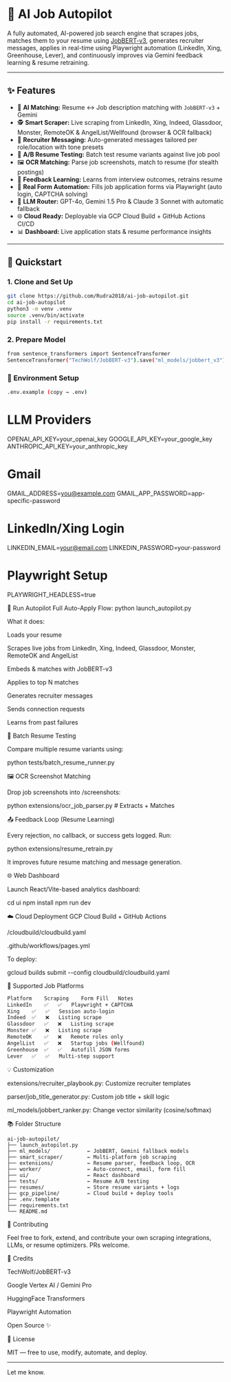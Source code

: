 # 🤖 AI Job Autopilot

A fully automated, AI-powered job search engine that scrapes jobs, matches them to your resume using [JobBERT-v3](https://huggingface.co/TechWolf/JobBERT-v3), generates recruiter messages, applies in real-time using Playwright automation (LinkedIn, Xing, Greenhouse, Lever), and continuously improves via Gemini feedback learning & resume retraining.

---

## ✨ Features

- 🧠 **AI Matching:** Resume ↔ Job description matching with `JobBERT-v3` + Gemini
- 🕵️ **Smart Scraper:** Live scraping from LinkedIn, Xing, Indeed, Glassdoor, Monster, RemoteOK & AngelList/Wellfound (browser & OCR fallback)
- 💌 **Recruiter Messaging:** Auto-generated messages tailored per role/location with tone presets
- 🧪 **A/B Resume Testing:** Batch test resume variants against live job pool
- 🖼️ **OCR Matching:** Parse job screenshots, match to resume (for stealth postings)
- 🔁 **Feedback Learning:** Learns from interview outcomes, retrains resume
- 🔐 **Real Form Automation:** Fills job application forms via Playwright (auto login, CAPTCHA solving)
- 🤖 **LLM Router:** GPT-4o, Gemini 1.5 Pro & Claude 3 Sonnet with automatic fallback
- 🌐 **Cloud Ready:** Deployable via GCP Cloud Build + GitHub Actions CI/CD
- 📊 **Dashboard:** Live application stats & resume performance insights

---

## 🚀 Quickstart

### 1. Clone and Set Up
```bash
git clone https://github.com/Rudra2018/ai-job-autopilot.git
cd ai-job-autopilot
python3 -m venv .venv
source .venv/bin/activate
pip install -r requirements.txt
```
### 2. Prepare Model
```bash
from sentence_transformers import SentenceTransformer
SentenceTransformer("TechWolf/JobBERT-v3").save("ml_models/jobbert_v3")
```

### 🔧 Environment Setup
```bash
.env.example (copy → .env)
```
# LLM Providers
OPENAI_API_KEY=your_openai_key
GOOGLE_API_KEY=your_google_key
ANTHROPIC_API_KEY=your_anthropic_key

# Gmail
GMAIL_ADDRESS=you@example.com
GMAIL_APP_PASSWORD=app-specific-password

# LinkedIn/Xing Login
LINKEDIN_EMAIL=your@email.com
LINKEDIN_PASSWORD=your-password

# Playwright Setup
PLAYWRIGHT_HEADLESS=true

🤖 Run Autopilot
Full Auto-Apply Flow:
python launch_autopilot.py


What it does:

Loads your resume

Scrapes live jobs from LinkedIn, Xing, Indeed, Glassdoor, Monster, RemoteOK and AngelList

Embeds & matches with JobBERT-v3

Applies to top N matches

Generates recruiter messages

Sends connection requests

Learns from past failures

🧪 Batch Resume Testing

Compare multiple resume variants using:

python tests/batch_resume_runner.py

🖼️ OCR Screenshot Matching

Drop job screenshots into /screenshots:

python extensions/ocr_job_parser.py  # Extracts + Matches

📤 Feedback Loop (Resume Learning)

Every rejection, no callback, or success gets logged. Run:

python extensions/resume_retrain.py


It improves future resume matching and message generation.

🌐 Web Dashboard

Launch React/Vite-based analytics dashboard:

cd ui
npm install
npm run dev

☁️ Cloud Deployment
GCP Cloud Build + GitHub Actions

/cloudbuild/cloudbuild.yaml

.github/workflows/pages.yml

To deploy:

gcloud builds submit --config cloudbuild/cloudbuild.yaml

🔐 Supported Job Platforms
```bash
Platform	Scraping	Form Fill	Notes
LinkedIn	✅	✅	Playwright + CAPTCHA
Xing	✅	✅	Session auto-login
Indeed	✅	❌	Listing scrape
Glassdoor	✅	❌	Listing scrape
Monster	✅	❌	Listing scrape
RemoteOK	✅	❌	Remote roles only
AngelList	✅	❌	Startup jobs (Wellfound)
Greenhouse	✅	✅	Autofill JSON forms
Lever	✅	✅	Multi-step support
```

💡 Customization

extensions/recruiter_playbook.py: Customize recruiter templates

parser/job_title_generator.py: Custom job title + skill logic

ml_models/jobbert_ranker.py: Change vector similarity (cosine/softmax)

📚 Folder Structure
```
ai-job-autopilot/
├── launch_autopilot.py
├── ml_models/            ← JobBERT, Gemini fallback models
├── smart_scraper/        ← Multi-platform job scraping
├── extensions/           ← Resume parser, feedback loop, OCR
├── worker/               ← Auto-connect, email, form fill
├── ui/                   ← React dashboard
├── tests/                ← Resume A/B testing
├── resumes/              ← Store resume variants + logs
├── gcp_pipeline/         ← Cloud build + deploy tools
├── .env.template
├── requirements.txt
└── README.md
```
🤝 Contributing

Feel free to fork, extend, and contribute your own scraping integrations, LLMs, or resume optimizers. PRs welcome.

🧠 Credits

TechWolf/JobBERT-v3

Google Vertex AI / Gemini Pro

HuggingFace Transformers

Playwright Automation

Open Source ✨

📜 License

MIT — free to use, modify, automate, and deploy.

---

Let me know.

